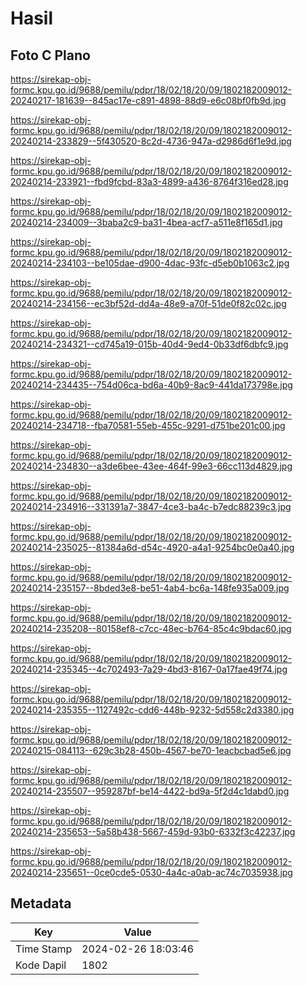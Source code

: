 # Hasil

## Foto C Plano

https://sirekap-obj-formc.kpu.go.id/9688/pemilu/pdpr/18/02/18/20/09/1802182009012-20240217-181639--845ac17e-c891-4898-88d9-e6c08bf0fb9d.jpg

https://sirekap-obj-formc.kpu.go.id/9688/pemilu/pdpr/18/02/18/20/09/1802182009012-20240214-233829--5f430520-8c2d-4736-947a-d2986d6f1e9d.jpg

https://sirekap-obj-formc.kpu.go.id/9688/pemilu/pdpr/18/02/18/20/09/1802182009012-20240214-233921--fbd9fcbd-83a3-4899-a436-8764f316ed28.jpg

https://sirekap-obj-formc.kpu.go.id/9688/pemilu/pdpr/18/02/18/20/09/1802182009012-20240214-234009--3baba2c9-ba31-4bea-acf7-a511e8f165d1.jpg

https://sirekap-obj-formc.kpu.go.id/9688/pemilu/pdpr/18/02/18/20/09/1802182009012-20240214-234103--be105dae-d900-4dac-93fc-d5eb0b1063c2.jpg

https://sirekap-obj-formc.kpu.go.id/9688/pemilu/pdpr/18/02/18/20/09/1802182009012-20240214-234156--ec3bf52d-dd4a-48e9-a70f-51de0f82c02c.jpg

https://sirekap-obj-formc.kpu.go.id/9688/pemilu/pdpr/18/02/18/20/09/1802182009012-20240214-234321--cd745a19-015b-40d4-9ed4-0b33df6dbfc9.jpg

https://sirekap-obj-formc.kpu.go.id/9688/pemilu/pdpr/18/02/18/20/09/1802182009012-20240214-234435--754d06ca-bd6a-40b9-8ac9-441da173798e.jpg

https://sirekap-obj-formc.kpu.go.id/9688/pemilu/pdpr/18/02/18/20/09/1802182009012-20240214-234718--fba70581-55eb-455c-9291-d751be201c00.jpg

https://sirekap-obj-formc.kpu.go.id/9688/pemilu/pdpr/18/02/18/20/09/1802182009012-20240214-234830--a3de6bee-43ee-464f-99e3-66cc113d4829.jpg

https://sirekap-obj-formc.kpu.go.id/9688/pemilu/pdpr/18/02/18/20/09/1802182009012-20240214-234916--331391a7-3847-4ce3-ba4c-b7edc88239c3.jpg

https://sirekap-obj-formc.kpu.go.id/9688/pemilu/pdpr/18/02/18/20/09/1802182009012-20240214-235025--81384a6d-d54c-4920-a4a1-9254bc0e0a40.jpg

https://sirekap-obj-formc.kpu.go.id/9688/pemilu/pdpr/18/02/18/20/09/1802182009012-20240214-235157--8bded3e8-be51-4ab4-bc6a-148fe935a009.jpg

https://sirekap-obj-formc.kpu.go.id/9688/pemilu/pdpr/18/02/18/20/09/1802182009012-20240214-235208--80158ef8-c7cc-48ec-b764-85c4c9bdac60.jpg

https://sirekap-obj-formc.kpu.go.id/9688/pemilu/pdpr/18/02/18/20/09/1802182009012-20240214-235345--4c702493-7a29-4bd3-8167-0a17fae49f74.jpg

https://sirekap-obj-formc.kpu.go.id/9688/pemilu/pdpr/18/02/18/20/09/1802182009012-20240214-235355--1127492c-cdd6-448b-9232-5d558c2d3380.jpg

https://sirekap-obj-formc.kpu.go.id/9688/pemilu/pdpr/18/02/18/20/09/1802182009012-20240215-084113--629c3b28-450b-4567-be70-1eacbcbad5e6.jpg

https://sirekap-obj-formc.kpu.go.id/9688/pemilu/pdpr/18/02/18/20/09/1802182009012-20240214-235507--959287bf-be14-4422-bd9a-5f2d4c1dabd0.jpg

https://sirekap-obj-formc.kpu.go.id/9688/pemilu/pdpr/18/02/18/20/09/1802182009012-20240214-235653--5a58b438-5667-459d-93b0-6332f3c42237.jpg

https://sirekap-obj-formc.kpu.go.id/9688/pemilu/pdpr/18/02/18/20/09/1802182009012-20240214-235651--0ce0cde5-0530-4a4c-a0ab-ac74c7035938.jpg


## Metadata

| Key        | Value               |
| ---------- | ------------------- |
| Time Stamp | 2024-02-26 18:03:46 |
| Kode Dapil | 1802                |



